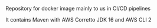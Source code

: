 Repository for docker image mainly to us in CI/CD pipelines

It contains Maven with AWS Corretto JDK 16 and AWS CLI 2 
